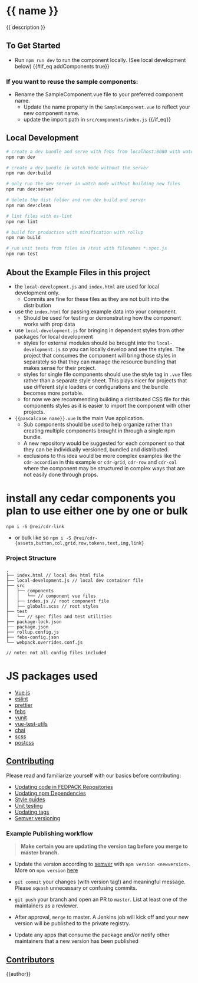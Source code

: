 # {{ name }}
{{ description }}

## To Get Started
* Run `npm run dev` to run the component locally. (See local development below)
{{#if_eq addComponents true}}
### If you want to reuse the sample components:
* Rename the SampleComponent.vue file to your preferred component name.
  * Update the name property in the `SampleComponent.vue` to reflect your new component name.
  * update the import path in `src/components/index.js`
{{/if_eq}}

## Local Development
``` bash
# create a dev bundle and serve with febs from localhost:8080 with watchers
npm run dev

# create a dev bundle in watch mode without the server
npm run dev:build

# only run the dev server in watch mode without building new files
npm run dev:server

# delete the dist folder and run dev build and server
npm run dev:clean

# lint files with es-lint
npm run lint

# build for production with minification with rollup
npm run build

# run unit tests from files in /test with filenames *.spec.js
npm run test

```
## About the Example Files in this project
* the `local-development.js` and `index.html` are used for local development only.
  * Commits are fine for these files as they are not built into the distribution
* use the `index.html` for passing example data into your component.
  * Should be used for testing or demonstrating how the component works with prop data
* use `local-development.js` for bringing in dependent styles from other packages for local development
  * styles for external modules should be brought into the `local-development.js` so you can locally develop and see the styles. The project that consumes the component will bring those styles in separately so that they can manage the resource bundling that makes sense for their project.
  * styles for single file components should use the style tag in `.vue` files rather than a separate style sheet. This plays nicer for projects that use different style loaders or configurations and the bundle becomes more portable.
  * for now we are recommending building a distributed CSS file for this components styles as it is easier to import the component with other projects.
* `{{pascalcase name}}.vue` is the main Vue application.
  * Sub components should be used to help organize rather than creating multiple components brought in through a single npm bundle.
  * A new repository would be suggested for each component so that they can be individually versioned, bundled and distributed.
  * exclusions to this idea would be more complex examples like the `cdr-accordion` in this example or `cdr-grid`, `cdr-row` and `cdr-col` where the component may be structured in complex ways that are not easily done through props.

# install any cedar components you plan to use either one by one or bulk
`npm i -S @rei/cdr-link`
- or bulk like so
`npm i -S @rei/cdr-{assets,button,col,grid,row,tokens,text,img,link}`

### Project Structure
```
.
├── index.html // local dev html file
├── local-development.js // local dev container file
├── src
│   ├── components
│   │   └── // component vue files
│   ├── index.js // root component file
│   ├── globals.scss // root styles
├── test
│   └── // spec files and test utilities
├── package-lock.json
├── package.json
├── rollup.config.js
├── febs-config.json
└── webpack.overrides.conf.js

// note: not all config files included
```

# JS packages used
* [Vue.js](https://github.com/vuejs/vue#readme)
* [eslint](https://eslint.org/)
* [prettier](https://prettier.io/)
* [febs](https://github.com/rei/febs#readme)
* [vunit](https://github.com/rei/vunit)
* [vue-test-utils](https://vue-test-utils.vuejs.org/)
* [chai](https://www.chaijs.com/)
* [scss](https://sass-lang.com/)
* [postcss](https://postcss.org/)

## <a name="contributing" href="#contributing">Contributing</a>

Please read and familiarize yourself with our basics before contributing:

* [Updating code in FEDPACK Repositories](https://confluence.rei.com/display/FED/Updating+Code+in+FEDPACK+Repositories)
* [Updating npm Dependencies](https://confluence.rei.com/display/FED/Updating+npm+Dependencies)
* [Style guides](https://github.com/rei/code-style-guides)
* [Unit testing](https://confluence.rei.com/display/FED/Unit+Testing+on+the+Frontend)
* [Updating tags](https://confluence.rei.com/display/FED/Updating+Code+in+FEDPACK+Repositories#UpdatingCodeinFEDPACKRepositories-git-tag)
* [Semver versioning](http://semver.org/)

### Example Publishing workflow

> **Make certain you are updating the version tag before you merge to master branch.**

* Update the version according to [semver](http://semver.org/) with `npm version <newversion>`. More on `npm version` [here](https://docs.npmjs.com/cli/version)
* `git commit` your changes (with version tag!) and meaningful message. Please `squash` unnecessary or confusing commits.
* `git push` your branch and open an PR to `master`. List at least one of the maintainers as a reviewer.

* After approval, `merge` to master. A Jenkins job will kick off and your new version will be published to the private registry.
* Update any apps that consume the package and/or notify other maintainers that a new version has been published

## <a name="author" href="#author">Contributors</a>
{{author}}
